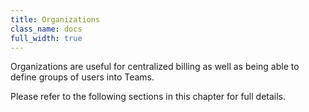```yaml
---
title: Organizations
class_name: docs
full_width: true
---
```


Organizations are useful for centralized billing as well as being able to define groups of users into Teams.

Please refer to the following sections in this chapter for full details.

